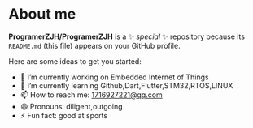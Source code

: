 # About me

**ProgramerZJH/ProgramerZJH** is a ✨ _special_ ✨ repository because its `README.md` (this file) appears on your GitHub profile.

Here are some ideas to get you started:

- 🔭 I’m currently working on Embedded Internet of Things
- 🌱 I’m currently learning Github,Dart,Flutter,STM32,RTOS,LINUX
- 📫 How to reach me: 1716927221@qq.com
- 😄 Pronouns: diligent,outgoing
- ⚡ Fun fact: good at sports
